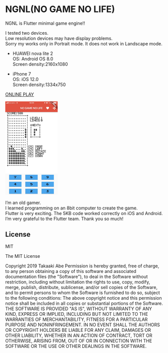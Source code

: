 # NGNL(NO GAME NO LIFE)

NGNL is Flutter minimal game engine!!  
  
I tested two devices.  
Low resolution devices may have display problems.  
Sorry my works only in Portrait mode. It does not work in Landscape mode.  

- HUAWEI nova lite 2  
OS: Android OS 8.0  
Screen density:2160x1080  

- iPhone 7  
OS: iOS 12.0  
Screen density:1334x750  
  
[ONLINE PLAY](https://takaaki-abe.github.io/ngnl-tiny-tetris.html)
  
<img src="screenshot/ios.jpg" width="33%">
  
I’m an old gamer.  
I learned programming on an 8bit computer to create the game.  
Flutter is very exciting. The 5KB code worked correctly on iOS and Android.  
I’m very grateful to the Flutter team. Thank you so much!  

## License
MIT

The MIT License

Copyright 2019 Takaaki Abe
Permission is hereby granted, free of charge, to any person obtaining a copy of this software and associated documentation files (the "Software"), to deal in the Software without restriction, including without limitation the rights to use, copy, modify, merge, publish, distribute, sublicense, and/or sell copies of the Software, and to permit persons to whom the Software is furnished to do so, subject to the following conditions:
The above copyright notice and this permission notice shall be included in all copies or substantial portions of the Software.
THE SOFTWARE IS PROVIDED "AS IS", WITHOUT WARRANTY OF ANY KIND, EXPRESS OR IMPLIED, INCLUDING BUT NOT LIMITED TO THE WARRANTIES OF MERCHANTABILITY, FITNESS FOR A PARTICULAR PURPOSE AND NONINFRINGEMENT. IN NO EVENT SHALL THE AUTHORS OR COPYRIGHT HOLDERS BE LIABLE FOR ANY CLAIM, DAMAGES OR OTHER LIABILITY, WHETHER IN AN ACTION OF CONTRACT, TORT OR OTHERWISE, ARISING FROM, OUT OF OR IN CONNECTION WITH THE SOFTWARE OR THE USE OR OTHER DEALINGS IN THE SOFTWARE.
